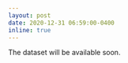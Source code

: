 ```yaml
---
layout: post
date: 2020-12-31 06:59:00-0400
inline: true
---
```


The dataset will be available soon.